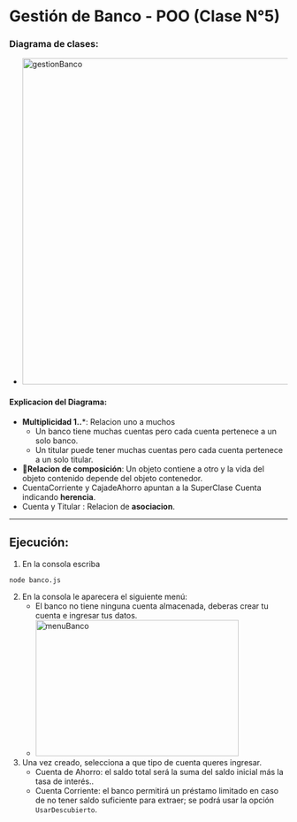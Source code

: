 # Gestión de Banco - POO (Clase N°5)

### Diagrama de clases: 
- <img width="797" height="590" alt="gestionBanco" src="https://github.com/user-attachments/assets/bc7fba11-304a-428e-aa03-cc7ba57dbedf" />

#### Explicacion del Diagrama: 

- **Multiplicidad 1..***: Relacion uno a muchos
  - Un banco tiene muchas cuentas pero cada cuenta pertenece a un solo banco.
  - Un titular puede tener muchas cuentas pero cada cuenta pertenece a un solo titular.
- **🔷Relacion de composición**: Un objeto contiene a otro y la vida del objeto contenido depende del objeto contenedor.
- CuentaCorriente y CajadeAhorro apuntan a la SuperClase Cuenta indicando **herencia**.
- Cuenta y Titular : Relacion de **asociacion**.

-----
## Ejecución:
1. En la consola escriba
```bash
node banco.js
```
2. En la consola le aparecera el siguiente menú:
   - El banco no tiene ninguna cuenta almacenada, deberas crear tu cuenta e ingresar tus datos.
   - <img width="367" height="246" alt="menuBanco" src="https://github.com/user-attachments/assets/4b1bc9c0-4eff-4359-a5c2-3cc19052c154" />
3. Una vez creado, selecciona a que tipo de cuenta queres ingresar.
   - Cuenta de Ahorro: el saldo total será la suma del saldo inicial más la tasa de interés..
   - Cuenta Corriente: el banco permitirá un préstamo limitado en caso de no tener saldo suficiente para extraer; se podrá usar la opción `UsarDescubierto`.

